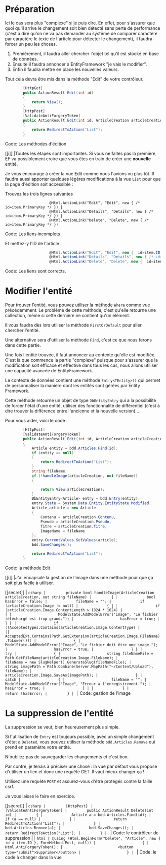 # Préparation

Ici le cas sera plus "complexe" si je puis dire. En effet, pour s'assurer que quoi qu'il arrive le changement soit bien détecté sans perte de performance (c'est à dire qu'on ne va pas demander au système de comparer caractère par caractère le texte de l'article pour détecter le changement), il faudra forcer un peu les choses.

1. Premièrement, il faudra aller chercher l'objet tel qu'il est stocké en base de données.
1. Ensuite il faudra annoncer à EntityFramework "je vais le modifier".
1. Enfin il faudra mettre en place les nouvelles valeurs.

Tout cela devra être mis dans la méthode "Edit" de votre contrôleur.

```csharp
        [HttpGet]
        public ActionResult Edit(int id)
        {
            return View();
        }
        [HttpPost]
        [ValidateAntiForgeryToken]
        public ActionResult Edit(int id, ArticleCreation articleCreation)
        {
            return RedirectToAction("List");
        }
```
Code: Les méthodes d'édition

[[i]]
|Toutes les étapes sont importantes. Si vous ne faites pas la première, EF va possiblement croire que vous êtes en train de créer une **nouvelle** entité.

Je vous encourage à créer la vue Edit comme nous l'avions vu plus tôt. Il faudra aussi apporter quelques légères modifications à la vue `List` pour que la page d'édition soit accessible :

Trouvez les trois lignes suivantes
```
                    @Html.ActionLink("Edit", "Edit", new { /* id=item.PrimaryKey */ }) |
                    @Html.ActionLink("Details", "Details", new { /* id=item.PrimaryKey */ }) |
                    @Html.ActionLink("Delete", "Delete", new { /* id=item.PrimaryKey */ })
```
Code: Les liens incomplets

Et mettez-y l'ID de l'article :

```csharp
                    @Html.ActionLink("Edit", "Edit", new {  id=item.ID  }) |
                    @Html.ActionLink("Details", "Details", new { /* id=item.PrimaryKey */ }) |
                    @Html.ActionLink("Delete", "Delete", new {  id=item.ID })
```
Code: Les liens sont corrects.

# Modifier l'entité

Pour trouver l'entité, vous pouvez utiliser la méthode `Where` comme vue précédemment. Le problème de cette méthode, c'est qu'elle retourne une collection, même si cette dernière ne contient qu'un élément.

Il vous faudra dès lors utiliser la méthode `FirstOrDefault` pour aller chercher l'entité.

Une alternative sera d'utiliser la méthode `Find`, c'est ce que nous ferons dans cette partie.

Une fois l'entité trouvée, il faut annoncer au contexte qu'elle est modifiée. C'est là que commence la partie "complexe" puisque pour s'assurer que la modification soit efficace et effective dans tous les cas, nous allons utiliser une capacité avancée de EntityFramework.

Le contexte de données contient une méthode `Entry<TEntity>()` qui permet de personnaliser la manière dont les entités sont gérées par Entity Framework.

Cette méthode retourne un objet de type `DbEntityEntry` qui a la possibilité de forcer l'état d'une entité, utiliser des fonctionnalité de différentiel (c'est à dire trouver la différence entre l'ancienne et la nouvelle version)...

Pour vous aider, voici le code :

```csharp hlines="16-25"
        [HttpPost]
        [ValidateAntiForgeryToken]
        public ActionResult Edit(int id, ArticleCreation articleCreation)
        {
            Article entity = bdd.Articles.Find(id);
            if (entity == null)
            {
                return RedirectToAction("List");
            }
            string fileName;
            if (!handleImage(articleCreation, out fileName))
            {

                return View(articleCreation);
            }
            DbEntityEntry<Article> entry = bdd.Entry(entity);
            entry.State = System.Data.Entity.EntityState.Modified;
            Article article = new Article
            {
                Contenu = articleCreation.Contenu,
                Pseudo = articleCreation.Pseudo,
                Titre = articleCreation.Titre,
                ImageName = fileName
            };
            entry.CurrentValues.SetValues(article);
            bdd.SaveChanges();

            return RedirectToAction("List");
        }
```
Code: la méthode Edit

[[i]]
|J'ai encapsulé la gestion de l'image dans une méthode pour que ça soit plus facile à utiliser.

[[secret]]
| ```csharp
|         private bool handleImage(ArticleCreation articleCreation, out string fileName)
|         {
|             bool hasError = false;
|             fileName = "";
|             if (articleCreation.Image != null)
|             {
|
|                 if (articleCreation.Image.ContentLength > 1024 * 1024)
|                 {
|                     ModelState.AddModelError("Image", "Le fichier téléchargé est trop grand.");
|                     hasError = true;
|                 }
|
|                 if (!AcceptedTypes.Contains(articleCreation.Image.ContentType)
|                        || AcceptedExt.Contains(Path.GetExtension(articleCreation.Image.FileName).ToLower()))
|                 {
|                     ModelState.AddModelError("Image", "Le fichier doit être une image.");
|                     hasError = true;
|                 }
|
|                 try
|                 {
|                     string fileNameFile = Path.GetFileName(articleCreation.Image.FileName);
|                     fileName = new SlugHelper().GenerateSlug(fileNameFile);
|                     string imagePath = Path.Combine(Server.MapPath("~/Content/Upload"), fileName);
|                     articleCreation.Image.SaveAs(imagePath);
|                 }
|                 catch
|                 {
|                     fileName = "";
|                     ModelState.AddModelError("Image", "Erreur à l'enregistrement.");
|                     hasError = true;
|                 }
|
|             }
|             return !hasError;
|         }
| ```
| Code: gestion de l'image

# La suppression de l'entité

La suppression se veut, bien heureusement plus simple.

Si l'utilisation de `Entry` est toujours possible, avec un simple changement d'état à `Deleted`, vous pouvez utiliser la méthode `bdd.Articles.Remove` qui prend en paramètre votre entité.

N'oubliez pas de sauvegarder les changements et c'est bon.

Par contre, je tenais à préciser une chose : la vue par défaut vous propose d'utiliser un lien et donc une requête GET. Il vaut mieux changer ça !

Utilisez une requête `POST` et assurez-vous d'être protégés contre la faille csrf.

Je vous laisse le faire en exercice.

[[secret]]
| ```csharp
|         [HttpPost]
|         [ValidateAntiForgeryToken]
|         public ActionResult Delete(int id)
|         {
|             Article a = bdd.Articles.Find(id);
|             if (a == null)
|             {
|                 return RedirectToAction("List");
|             }
|             bdd.Articles.Remove(a);
|             bdd.SaveChanges();
|             return RedirectToAction("List");
|         }
| ```
| Code: le contrôleur de suppression
|
| ```html
| @using (Html.BeginForm("Delete", "Article", new { id = item.ID }, FormMethod.Post, null))
|                     {
|                         Html.AntiForgeryToken();
|                         <button type="submit">Supprimer</button>
|                     }
| ```
| Code: le code à changer dans la vue

